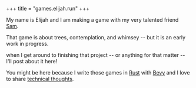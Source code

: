 +++
title = "games.elijah.run"
+++

My name is Elijah and I am making a game with my very talented friend [Sam][sam].

That game is about trees, contemplation, and whimsey -- but it is an early work in progress.

when I get around to finishing that project -- or anything for that matter -- I'll post about it here!

You might be here because I write those games in [Rust][rust] with [Bevy][bevy] and I love to share [technical thoughts](/tags/rust).

[sam]: https://greatmist.bandcamp.com
[rust]: https://rust-lang.org
[bevy]: https://bevyengine.org

